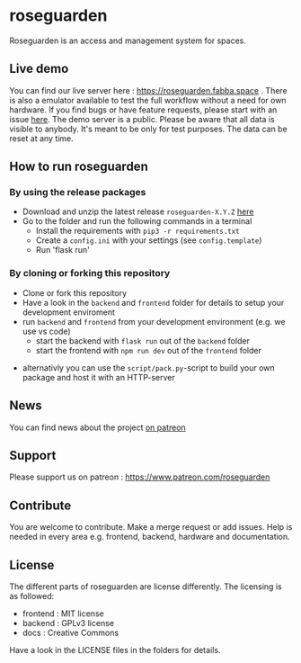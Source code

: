 # roseguarden

Roseguarden is an access and management system for spaces.

## Live demo

You can find our live server here : https://roseguarden.fabba.space .
There is also a emulator available to test the full workflow without a need for own hardware.
If you find bugs or have feature requests, please start with an issue [here](https://gitlab.com/roseguarden/roseguarden/-/issues). 
The demo server is a public. Please be aware that all data is visible to anybody.
It's meant to be only for test purposes. The data can be reset at any time. 

## How to run roseguarden

### By using the release packages

* Download and unzip the latest release `roseguarden-X.Y.Z` [here](https://gitlab.com/roseguarden/roseguarden/-/releases) 
* Go to the folder and run the following commands in a terminal
    * Install the requirements with `pip3 -r requirements.txt`
    * Create a `config.ini` with your settings (see `config.template`) 
    * Run 'flask run'

### By cloning or forking this repository

* Clone or fork this repository
* Have a look in the `backend` and `frontend` folder for details to setup your development enviroment
* run `backend` and `frontend` from your development environment (e.g. we use vs code)
    * start the backend with `flask run` out of the `backend` folder
    * start the frontend with `npm run dev` out of the `frontend` folder
+ alternativly you can use the `script/pack.py`-script to build your own package and host it with an HTTP-server

## News

You can find news about the project [on patreon](https://www.patreon.com/roseguarden)

## Support 

Please support us on patreon : https://www.patreon.com/roseguarden 

## Contribute

You are welcome to contribute. Make a merge request or add issues.
Help is needed in every area e.g. frontend, backend, hardware and documentation.

## License

The different parts of roseguarden are license differently.
The licensing is as followed:

* frontend : MIT license
* backend : GPLv3 license
* docs : Creative Commons

Have a look in the LICENSE files in the folders for details.
